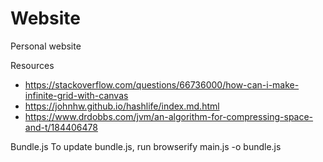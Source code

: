 # Website
Personal website

Resources
  - https://stackoverflow.com/questions/66736000/how-can-i-make-infinite-grid-with-canvas
  - https://johnhw.github.io/hashlife/index.md.html
  - https://www.drdobbs.com/jvm/an-algorithm-for-compressing-space-and-t/184406478

Bundle.js
To update bundle.js, run browserify main.js -o bundle.js